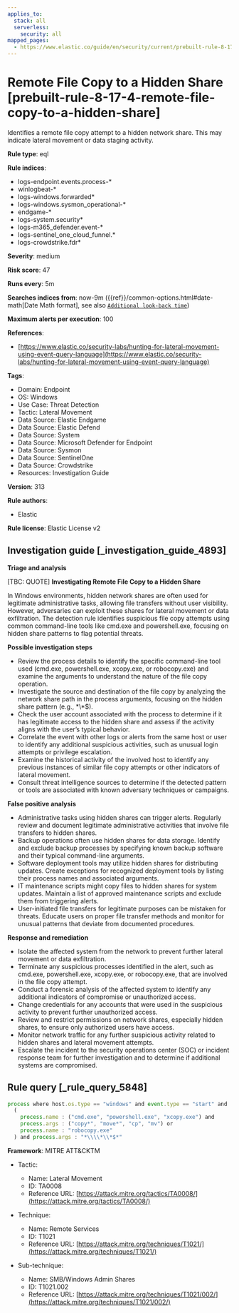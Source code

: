 ```yaml
---
applies_to:
  stack: all
  serverless:
    security: all
mapped_pages:
  - https://www.elastic.co/guide/en/security/current/prebuilt-rule-8-17-4-remote-file-copy-to-a-hidden-share.html
---
```


# Remote File Copy to a Hidden Share [prebuilt-rule-8-17-4-remote-file-copy-to-a-hidden-share]

Identifies a remote file copy attempt to a hidden network share. This may indicate lateral movement or data staging activity.

**Rule type**: eql

**Rule indices**:

* logs-endpoint.events.process-*
* winlogbeat-*
* logs-windows.forwarded*
* logs-windows.sysmon_operational-*
* endgame-*
* logs-system.security*
* logs-m365_defender.event-*
* logs-sentinel_one_cloud_funnel.*
* logs-crowdstrike.fdr*

**Severity**: medium

**Risk score**: 47

**Runs every**: 5m

**Searches indices from**: now-9m ({{ref}}/common-options.html#date-math[Date Math format], see also [`Additional look-back time`](docs-content://solutions/security/detect-and-alert/create-detection-rule.md#rule-schedule))

**Maximum alerts per execution**: 100

**References**:

* [https://www.elastic.co/security-labs/hunting-for-lateral-movement-using-event-query-language](https://www.elastic.co/security-labs/hunting-for-lateral-movement-using-event-query-language)

**Tags**:

* Domain: Endpoint
* OS: Windows
* Use Case: Threat Detection
* Tactic: Lateral Movement
* Data Source: Elastic Endgame
* Data Source: Elastic Defend
* Data Source: System
* Data Source: Microsoft Defender for Endpoint
* Data Source: Sysmon
* Data Source: SentinelOne
* Data Source: Crowdstrike
* Resources: Investigation Guide

**Version**: 313

**Rule authors**:

* Elastic

**Rule license**: Elastic License v2

## Investigation guide [_investigation_guide_4893]

**Triage and analysis**

[TBC: QUOTE]
**Investigating Remote File Copy to a Hidden Share**

In Windows environments, hidden network shares are often used for legitimate administrative tasks, allowing file transfers without user visibility. However, adversaries can exploit these shares for lateral movement or data exfiltration. The detection rule identifies suspicious file copy attempts using common command-line tools like cmd.exe and powershell.exe, focusing on hidden share patterns to flag potential threats.

**Possible investigation steps**

* Review the process details to identify the specific command-line tool used (cmd.exe, powershell.exe, xcopy.exe, or robocopy.exe) and examine the arguments to understand the nature of the file copy operation.
* Investigate the source and destination of the file copy by analyzing the network share path in the process arguments, focusing on the hidden share pattern (e.g., \*\\*$).
* Check the user account associated with the process to determine if it has legitimate access to the hidden share and assess if the activity aligns with the user’s typical behavior.
* Correlate the event with other logs or alerts from the same host or user to identify any additional suspicious activities, such as unusual login attempts or privilege escalation.
* Examine the historical activity of the involved host to identify any previous instances of similar file copy attempts or other indicators of lateral movement.
* Consult threat intelligence sources to determine if the detected pattern or tools are associated with known adversary techniques or campaigns.

**False positive analysis**

* Administrative tasks using hidden shares can trigger alerts. Regularly review and document legitimate administrative activities that involve file transfers to hidden shares.
* Backup operations often use hidden shares for data storage. Identify and exclude backup processes by specifying known backup software and their typical command-line arguments.
* Software deployment tools may utilize hidden shares for distributing updates. Create exceptions for recognized deployment tools by listing their process names and associated arguments.
* IT maintenance scripts might copy files to hidden shares for system updates. Maintain a list of approved maintenance scripts and exclude them from triggering alerts.
* User-initiated file transfers for legitimate purposes can be mistaken for threats. Educate users on proper file transfer methods and monitor for unusual patterns that deviate from documented procedures.

**Response and remediation**

* Isolate the affected system from the network to prevent further lateral movement or data exfiltration.
* Terminate any suspicious processes identified in the alert, such as cmd.exe, powershell.exe, xcopy.exe, or robocopy.exe, that are involved in the file copy attempt.
* Conduct a forensic analysis of the affected system to identify any additional indicators of compromise or unauthorized access.
* Change credentials for any accounts that were used in the suspicious activity to prevent further unauthorized access.
* Review and restrict permissions on network shares, especially hidden shares, to ensure only authorized users have access.
* Monitor network traffic for any further suspicious activity related to hidden shares and lateral movement attempts.
* Escalate the incident to the security operations center (SOC) or incident response team for further investigation and to determine if additional systems are compromised.


## Rule query [_rule_query_5848]

```js
process where host.os.type == "windows" and event.type == "start" and
  (
    process.name : ("cmd.exe", "powershell.exe", "xcopy.exe") and
    process.args : ("copy*", "move*", "cp", "mv") or
    process.name : "robocopy.exe"
  ) and process.args : "*\\\\*\\*$*"
```

**Framework**: MITRE ATT&CKTM

* Tactic:

    * Name: Lateral Movement
    * ID: TA0008
    * Reference URL: [https://attack.mitre.org/tactics/TA0008/](https://attack.mitre.org/tactics/TA0008/)

* Technique:

    * Name: Remote Services
    * ID: T1021
    * Reference URL: [https://attack.mitre.org/techniques/T1021/](https://attack.mitre.org/techniques/T1021/)

* Sub-technique:

    * Name: SMB/Windows Admin Shares
    * ID: T1021.002
    * Reference URL: [https://attack.mitre.org/techniques/T1021/002/](https://attack.mitre.org/techniques/T1021/002/)



